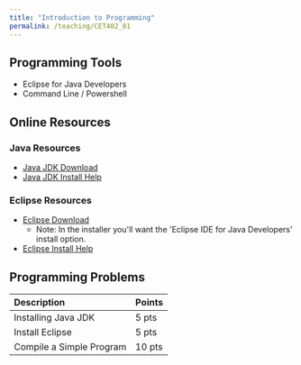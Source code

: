 ```yaml
---
title: "Introduction to Programming"
permalink: /teaching/CET402_01
---
```


## Programming Tools
- Eclipse for Java Developers
- Command Line / Powershell

## Online Resources

### Java Resources
  * [Java JDK Download ](https://www.oracle.com/technetwork/java/javase/downloads/jdk8-downloads-2133151.html)
  * [Java JDK Install Help](https://www.guru99.com/install-java.html)

### Eclipse Resources

* [Eclipse Download](https://www.eclipse.org/downloads/)
  * Note: In the installer you'll want the 'Eclipse IDE for Java Developers' install option.
* [Eclipse Install Help](https://www.youtube.com/watch?v=CHb6HBo2h7U)


## Programming Problems

| Description              | Points |
| :----------------------- | :----- |
| Installing Java JDK      | 5 pts  |
| Install Eclipse          | 5 pts  |
| Compile a Simple Program | 10 pts |